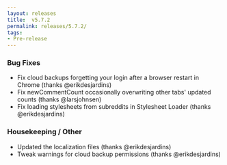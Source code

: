 ```yaml
---
layout: releases
title:  v5.7.2
permalink: releases/5.7.2/
tags:
- Pre-release
---
```


### Bug Fixes

- Fix cloud backups forgetting your login after a browser restart in Chrome (thanks @erikdesjardins)
- Fix newCommentCount occasionally overwriting other tabs' updated counts (thanks @larsjohnsen)
- Fix loading stylesheets from subreddits in Stylesheet Loader (thanks @erikdesjardins)

### Housekeeping / Other

- Updated the localization files (thanks @erikdesjardins)
- Tweak warnings for cloud backup permissions (thanks @erikdesjardins)
